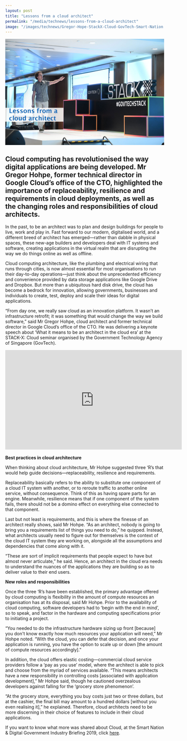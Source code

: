 ```yaml
---
layout: post
title: "Lessons from a cloud architect"
permalink: "/media/technews/lessons-from-a-cloud-architect"
image: "/images/technews/Gregor-Hope-StackX-Cloud-GovTech-Smart-Nation.jpg"
---
```


![Gregor Hohpe, sharing about Cloud Architecture at Stack-X: Cloud organised by GovTech](/images/technews/Gregor-Hope-StackX-Cloud-GovTech-Smart-Nation.jpg)


Cloud computing has revolutionised the way digital applications are being developed. Mr Gregor Hohpe, former technical director in Google Cloud’s office of the CTO, highlighted the importance of replaceability, resilience and requirements in cloud deployments, as well as the changing roles and responsibilities of cloud architects.
---

In the past, to be an architect was to plan and design buildings for people to live, work and play in. Fast forward to our modern, digitalised world, and a different breed of architect has emerged—rather than dabble in physical spaces, these new-age builders and developers deal with IT systems and software, creating applications in the virtual realm that are disrupting the way we do things online as well as offline.

Cloud computing architecture, like the plumbing and electrical wiring that runs through cities, is now almost essential for most organisations to run their day-to-day operations—just think about the unprecedented efficiency and convenience provided by data storage applications like Google Drive and Dropbox. But more than a ubiquitous hard disk drive, the cloud has become a bedrock for innovation, allowing governments, businesses and individuals to create, test, deploy and scale their ideas for digital applications. 

“From day one, we really saw cloud as an innovation platform. It wasn’t an infrastructure retrofit; it was something that would change the way we build software,” said Mr Gregor Hohpe, cloud architect and former technical director in Google Cloud’s office of the CTO. He was delivering a keynote speech about ‘What it means to be an architect in the cloud era’ at the STACK-X: Cloud seminar organised by the Government Technology Agency of Singapore (GovTech). 

<div class="bp-youtube">
  <iframe width="560" height="315" src="https://www.youtube.com/embed/b75e1y2nFXc" frameborder="0" allow="autoplay; encrypted-media" allowfullscreen></iframe>
</div>

**Best practices in cloud architecture**

When thinking about cloud architecture, Mr Hohpe suggested three ‘R’s that would help guide decisions—replaceability, resilience and requirements.

Replaceability basically refers to the ability to substitute one component of a cloud IT system with another, or to reroute traffic to another online service, without consequence. Think of this as having spare parts for an engine. Meanwhile, resilience means that if one component of the system fails, there should not be a domino effect on everything else connected to that component.

Last but not least is requirements, and this is where the finesse of an architect really shows, said Mr Hohpe. “As an architect, nobody is going to bring you a requirements list of things you need to do,” he quipped. Instead, what architects usually need to figure out for themselves is the context of the cloud IT system they are working on, alongside all the assumptions and dependencies that come along with it. 

“These are sort of implicit requirements that people expect to have but almost never articulate,” he said. Hence, an architect in the cloud era needs to understand the nuances of the applications they are building so as to deliver value to their end users. 

**New roles and responsibilities**

Once the three ‘R’s have been established, the primary advantage offered by cloud computing is flexibility in the amount of compute resources an organisation has at its disposal, said Mr Hohpe. Prior to the availability of cloud computing, software developers had to ‘begin with the end in mind’, so to speak, and factor in the hardware and computing specifications prior to initiating a project.

“You needed to do the infrastructure hardware sizing up front [because] you don't know exactly how much resources your application will need,” Mr Hohpe noted. “With the cloud, you can defer that decision, and once your application is running, you have the option to scale up or down [the amount of compute resources accordingly].”

In addition, the cloud offers elastic costing—commercial cloud service providers follow a ‘pay as you use’ model, where the architect is able to pick and choose from the myriad of services available. “This means architects have a new responsibility in controlling costs [associated with application development],” Mr Hohpe said, though he cautioned overzealous developers against falling for the ‘grocery store phenomenon’.

“At the grocery store, everything you buy costs just two or three dollars, but at the cashier, the final bill may amount to a hundred dollars [without you even realising it],” he explained. Therefore, cloud architects need to be more discerning in their choice of features to include in their cloud applications.


If you want to know what more was shared about Cloud, at the Smart Nation & Digital Government Industry Briefing 2019, click [here](https://www.tech.gov.sg/media/technews/soaring-high-with-commercial-cloud).

